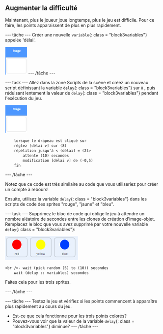 ## Augmenter la difficulté

Maintenant, plus le joueur joue longtemps, plus le jeu est difficile. Pour ce faire, les points apparaissent de plus en plus rapidement.

\--- tâche \--- Créer une nouvelle `variable`{: class = "block3variables"} appelée 'délai'.

![Sprite de scène](images/stage-sprite.png) \--- /tâche \---

\--- task \--- Allez dans la zone Scripts de la scène et créez un nouveau script définissant la variable `delay`{: class = "block3variables"} sur `8` , puis réduisant lentement la valeur de `delay`{: class = "block3variables"} pendant l'exécution du jeu.

![Sprite de scène](images/stage-sprite.png)

```blocks3
    lorsque le drapeau est cliqué sur
    réglez [délai v] sur (8)
    répétition jusqu'à < (délai) = (2)>
        attente (10) secondes
        modification [délai v] de (-0,5)
    fin
```

\--- /tâche \---

Notez que ce code est très similaire au code que vous utiliseriez pour créer un compte à rebours!

Ensuite, utilisez la variable `delay`{: class = "block3variables"} dans les scripts de code des sprites "rouge", "jaune" et "bleu".

\--- task \--- Supprimez le bloc de code qui oblige le jeu à attendre un nombre aléatoire de secondes entre les clones de création d'image-objet. Remplacez le bloc que vous avez supprimé par votre nouvelle variable `delay`{: class = "block3variables"}:

![capture d'écran](images/all-dots.png)

```blocks3
<br />- wait (pick random (5) to (10)) secondes
    wait (delay :: variables) secondes
```

Faites cela pour les trois sprites.

\--- /tâche \---

\--- tâche \--- Testez le jeu et vérifiez si les points commencent à apparaître plus rapidement au cours du jeu.

+ Est-ce que cela fonctionne pour les trois points colorés?
+ Pouvez-vous voir que la valeur de la variable `delay`{: class = "block3variables"} diminue? \--- /tâche \---